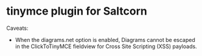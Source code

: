 # tinymce plugin for Saltcorn

Caveats:

- When the diagrams.net option is enabled, Diagrams cannot be escaped in the ClickToTinyMCE fieldview for Cross Site Scripting (XSS) payloads.
